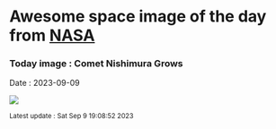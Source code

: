 
# Awesome space image of the day from [NASA](https://api.nasa.gov/)

### Today image : Comet Nishimura Grows
Date : 2023-09-09

![](https://apod.nasa.gov/apod/image/2309/Nishimura_Kennett_1080.jpg)

<small>Latest update : Sat Sep  9 19:08:52 2023</small>
        